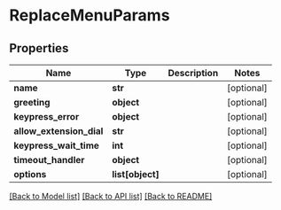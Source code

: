 # ReplaceMenuParams

## Properties
Name | Type | Description | Notes
------------ | ------------- | ------------- | -------------
**name** | **str** |  | [optional] 
**greeting** | **object** |  | [optional] 
**keypress_error** | **object** |  | [optional] 
**allow_extension_dial** | **str** |  | [optional] 
**keypress_wait_time** | **int** |  | [optional] 
**timeout_handler** | **object** |  | [optional] 
**options** | **list[object]** |  | [optional] 

[[Back to Model list]](../README.md#documentation-for-models) [[Back to API list]](../README.md#documentation-for-api-endpoints) [[Back to README]](../README.md)


